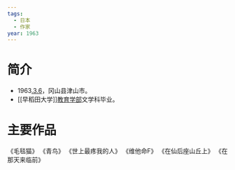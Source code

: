 ```yaml
---
tags:
  - 日本
  - 作家
year: 1963
---
```

# 简介

- 1963[.3.6](2024-03-06.md)，冈山县津山市。
- [[早稻田大学]][教育学部](教育学部.md)文学科毕业。
# 主要作品

《毛毯猫》
《青鸟》
《世上最疼我的人》
《维他命F》
《在仙后座山丘上》
《在那天来临前》